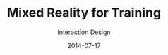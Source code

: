 ---
title: Mixed Reality for Training
subtitle: Interaction Design
layout: default
modal-id: 2
date: 2014-07-17
img: mrtraining.png
thumbnail: mrtraining-thumbnail.png
alt: image-alt
project-date: April 2014
client: Start Bootstrap
category: Web Development
description: <br>In the Interaction Design Seminar class, my colleague and I unearthed six core features of mixed reality (MR) applications for sports training. We reviewed and examined the current issues of MR research, applications, and their limitations for the analysis of MR sports training. Alongside this, we took interdisciplinary approaches to investigate current sports training for MR design.<br><br><span style="font-family:Droid serif;"><i><b>· Psychological approach:</b> Motivation, Goal setting, Confidence, Anxiety</i></span><br><span style="font-family:Droid serif;"><i><b>· Physiological approach:</b> Short-term/Long-term physiological reaction</i></span><br><span style="font-family:Droid serif;"><i><b>· Biomechanical approach:</b> Biomechanics, Sports rehabilitation</i></span><br><br>Based on this analysis, we discovered six features of MR sports training. Brief summaries are as follows:<br><br><span style="font-family:Droid serif; font-style:Italic;"><b>1. First-person view coaching</b></span><br><span style="font-family:Droid serif; font-style:Italic;">&nbsp&nbsp1-1. Psychological approach:</span><br><span style="padding:2.5px 45px 5px 45px; display:inline-block"> Appropriate feedback about the correct posture will give the trainee a sense of stability and motivate them.</span><br><span style="font-family:Droid serif; font-style:Italic;">&nbsp&nbsp1-2. Physiological approach:</span><br><span style="padding:2.5px 45px 5px 45px; display:inline-block"> Intuitive and efficient exercise will lead to an increasing amount of training.</span><br><span style="font-family:Droid serif; font-style:Italic;">&nbsp&nbsp1-3. Biomechanical approach:</span><br><span style="padding:2.5px 45px 5px 45px; display:inline-block"> Posture correction during exercise will ensure trainee's safety.</span><br><br><span style="font-family:Droid serif; font-style:Italic;"><b>2. Third-person view coaching</b></span><br><span style="font-family:Droid serif; font-style:Italic;">&nbsp&nbsp2-1. Psychological approach:</span><br><span style="padding:2.5px 45px 5px 45px; display:inline-block"> Exercise manual with self-avatar will provide vicarious experience and confidence.</span><br><span style="font-family:Droid serif; font-style:Italic;">&nbsp&nbsp2-2. Physiological approach:</span><br><span style="padding:2.5px 45px 5px 45px; display:inline-block"> The self-avatar manual will show understandable contents for appropriate exercise intensity.</span><br><span style="font-family:Droid serif; font-style:Italic;">&nbsp&nbsp2-3. Biomechanical approach:</span><br><span style="padding:2.5px 45px 5px 45px; display:inline-block"> The intuitive manual will provide insight into the potential consequences of dangerous postures.</span><br><br><span style="font-family:Droid serif; font-style:Italic;"><b>3. Body estimation</b></span><br><span style="font-family:Droid serif; font-style:Italic;">&nbsp&nbsp3-1. Psychological approach:</span><br><span style="padding:2.5px 45px 5px 45px; display:inline-block"> Observing body changes will be a great stimulus in motivation, and it will give confidence and patience to trainees.</span><br><span style="font-family:Droid serif; font-style:Italic;">&nbsp&nbsp3-2. Physiological approach:</span><br><span style="padding:2.5px 45px 5px 45px; display:inline-block"> Visualizing body status will help decide the types of exercise.</span><br><span style="font-family:Droid serif; font-style:Italic;">&nbsp&nbsp3-3. Biomechanical approach:</span><br><span style="padding:2.5px 45px 5px 45px; display:inline-block"> Safe exercise planning will become easier while watching the specific muscle status, like asymmetrical muscles.</span><br><br><span style="font-family:Droid serif; font-style:Italic;"><b>4. Game simulation</b></span><br><span style="font-family:Droid serif; font-style:Italic;">&nbsp&nbsp4-1. Psychological approach:</span><br><span style="padding:2.5px 45px 5px 45px; display:inline-block"> Trainees will learn how to deal with anxiety and immediate decision problem through immersive training.</span><br><span style="font-family:Droid serif; font-style:Italic;">&nbsp&nbsp4-2. Physiological approach:</span><br><span style="padding:2.5px 45px 5px 45px; display:inline-block"> Adaptation to the actual game environment will help the formation of muscle memory.</span><br><span style="font-family:Droid serif; font-style:Italic;">&nbsp&nbsp4-3. Biomechanical approach:</span><br><span style="padding:2.5px 45px 5px 45px; display:inline-block"> Optimal strategies for each player will be acquired and trained.</span><br><br><span style="font-family:Droid serif; font-style:Italic;"><b>5. Motivator</b></span><br><span style="font-family:Droid serif; font-style:Italic;">&nbsp&nbsp5-1. Psychological approach:</span><br><span style="padding:2.5px 45px 5px 45px; display:inline-block"> Appropriate multi-modal feedback will provide trainees with a more positive self-image.</span><br><span style="font-family:Droid serif; font-style:Italic;">&nbsp&nbsp5-2. Physiological approach:</span><br><span style="padding:2.5px 45px 5px 45px; display:inline-block"> Trainees will unleash their potential through encouragement.</span><br><span style="font-family:Droid serif; font-style:Italic;">&nbsp&nbsp5-3. Biomechanical approach:</span><br><span style="padding:2.5px 45px 5px 45px; display:inline-block"> The evidence of physical properties will give lower anxiety and higher confidence.</span><br><br><span style="font-family:Droid serif; font-style:Italic;"><b>6. Performance manager</b></span><br><span style="font-family:Droid serif; font-style:Italic;">&nbsp&nbsp6-1. Psychological approach:</span><br><span style="padding:2.5px 45px 5px 45px; display:inline-block"> A customized performance manager will provide trainees with intrinsic motivation.</span><br><span style="font-family:Droid serif; font-style:Italic;">&nbsp&nbsp6-2. Physiological approach:</span><br><span style="padding:2.5px 45px 5px 45px; display:inline-block"> The performance manager will suggest flexible goals for long-term training based on the current body condition.</span><br><span style="font-family:Droid serif; font-style:Italic;">&nbsp&nbsp6-3. Biomechanical approach:</span><br><span style="padding:2.5px 45px 5px 45px; display:inline-block"> The performance manager will take charge of everything, thereby ensuring the trainee's safety.</span>

---
